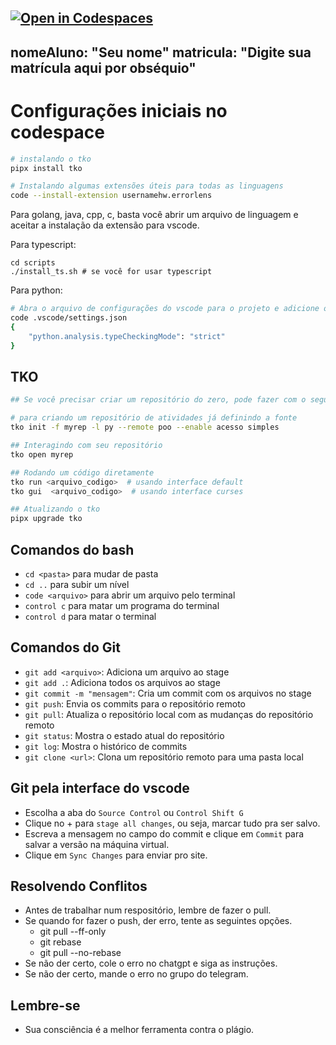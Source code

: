 [![Open in Codespaces](https://classroom.github.com/assets/launch-codespace-2972f46106e565e64193e422d61a12cf1da4916b45550586e14ef0a7c637dd04.svg)](https://classroom.github.com/open-in-codespaces?assignment_repo_id=20926297)
---
nomeAluno: "Seu nome"
matricula: "Digite sua matrícula aqui por obséquio"
---

# Configurações iniciais no codespace

```bash
# instalando o tko
pipx install tko

# Instalando algumas extensões úteis para todas as linguagens
code --install-extension usernamehw.errorlens
```

Para golang, java, cpp, c, basta você abrir um arquivo de linguagem e aceitar a instalação da extensão para vscode.

Para typescript:

```
cd scripts
./install_ts.sh # se você for usar typescript
```

Para python:

```bash
# Abra o arquivo de configurações do vscode para o projeto e adicione o seguinte parâmetro
code .vscode/settings.json
{
    "python.analysis.typeCheckingMode": "strict"
}
```

## TKO

```bash
## Se você precisar criar um repositório do zero, pode fazer com o seguinte comando

# para criando um repositório de atividades já definindo a fonte
tko init -f myrep -l py --remote poo --enable acesso simples

## Interagindo com seu repositório
tko open myrep

## Rodando um código diretamente
tko run <arquivo_codigo>  # usando interface default
tko gui  <arquivo_codigo>  # usando interface curses

## Atualizando o tko
pipx upgrade tko
```

## Comandos do bash

- `cd <pasta>` para mudar de pasta
- `cd ..` para subir um nível
- `code <arquivo>` para abrir um arquivo pelo terminal
- `control c` para matar um programa do terminal
- `control d` para matar o terminal

## Comandos do Git

- `git add <arquivo>`: Adiciona um arquivo ao stage
- `git add .`: Adiciona todos os arquivos ao stage
- `git commit -m "mensagem"`: Cria um commit com os arquivos no stage
- `git push`: Envia os commits para o repositório remoto
- `git pull`: Atualiza o repositório local com as mudanças do repositório remoto
- `git status`: Mostra o estado atual do repositório
- `git log`: Mostra o histórico de commits
- `git clone <url>`: Clona um repositório remoto para uma pasta local

## Git pela interface do vscode

- Escolha a aba do `Source Control` ou `Control Shift G`
- Clique no + para `stage all changes`, ou seja, marcar tudo pra ser salvo.
- Escreva a mensagem no campo do commit e clique em `Commit` para salvar a versão na máquina virtual.
- Clique em `Sync Changes` para enviar pro site.

## Resolvendo Conflitos

- Antes de trabalhar num respositório, lembre de fazer o pull.
- Se quando for fazer o push, der erro, tente as seguintes opções.
  - git pull --ff-only
  - git rebase
  - git pull --no-rebase
- Se não der certo, cole o erro no chatgpt e siga as instruções.
- Se não der certo, mande o erro no grupo do telegram.

## Lembre-se

- Sua consciência é a melhor ferramenta contra o plágio.
